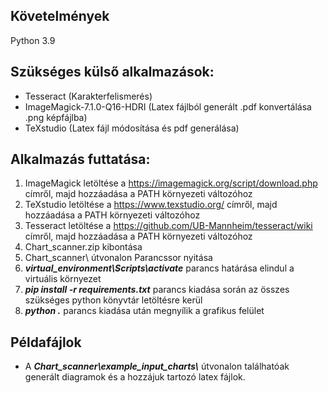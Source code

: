 ## Követelmények
Python 3.9

## Szükséges külső alkalmazások:
 - Tesseract (Karakterfelismerés)
 - ImageMagick-7.1.0-Q16-HDRI (Latex fájlból generált .pdf konvertálása .png képfájlba)
 - TeXstudio (Latex fájl módosítása és pdf generálása)

## Alkalmazás futtatása:
1. ImageMagick letöltése a https://imagemagick.org/script/download.php címről, majd hozzáadása a PATH környezeti változóhoz
2. TeXstudio letöltése a https://www.texstudio.org/ címről, majd hozzáadása a PATH környezeti változóhoz
3. Tesseract letöltése a https://github.com/UB-Mannheim/tesseract/wiki címről, majd hozzáadása a PATH környezeti változóhoz
4. Chart_scanner.zip kibontása
5. Chart_scanner\ útvonalon Parancssor nyitása
6. **_virtual_environment\Scripts\activate_** parancs határása elindul a virtuális környezet
7. **_pip install -r requirements.txt_** parancs kiadása során az összes szükséges python könyvtár letöltésre kerül
8. **_python ._** parancs kiadása után megnyílik a grafikus felület

## Példafájlok
 - A **_Chart_scanner\example_input_charts\\_** útvonalon találhatóak generált diagramok és a hozzájuk tartozó latex fájlok.
